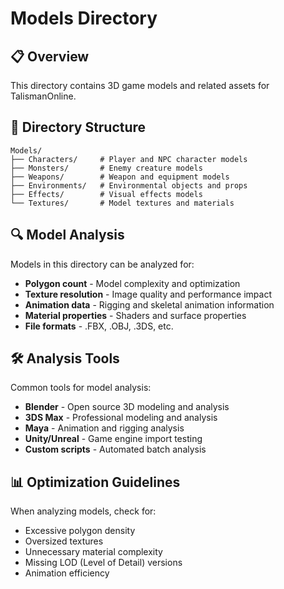 # Models Directory

## 📋 Overview
This directory contains 3D game models and related assets for TalismanOnline.

## 📁 Directory Structure
```
Models/
├── Characters/     # Player and NPC character models
├── Monsters/       # Enemy creature models  
├── Weapons/        # Weapon and equipment models
├── Environments/   # Environmental objects and props
├── Effects/        # Visual effects models
└── Textures/       # Model textures and materials
```

## 🔍 Model Analysis
Models in this directory can be analyzed for:
- **Polygon count** - Model complexity and optimization
- **Texture resolution** - Image quality and performance impact
- **Animation data** - Rigging and skeletal animation information
- **Material properties** - Shaders and surface properties
- **File formats** - .FBX, .OBJ, .3DS, etc.

## 🛠️ Analysis Tools
Common tools for model analysis:
- **Blender** - Open source 3D modeling and analysis
- **3DS Max** - Professional modeling and analysis
- **Maya** - Animation and rigging analysis
- **Unity/Unreal** - Game engine import testing
- **Custom scripts** - Automated batch analysis

## 📊 Optimization Guidelines
When analyzing models, check for:
- Excessive polygon density
- Oversized textures
- Unnecessary material complexity
- Missing LOD (Level of Detail) versions
- Animation efficiency
